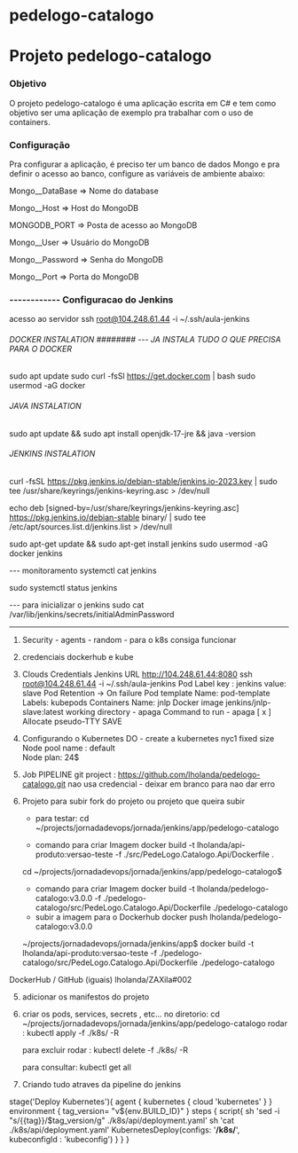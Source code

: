 # pedelogo-catalogo

# Projeto pedelogo-catalogo

### Objetivo
O projeto pedelogo-catalogo é uma aplicação escrita em C# e tem como objetivo ser uma aplicação de exemplo pra trabalhar com o uso de containers.

### Configuração
Pra configurar a aplicação, é preciso ter um banco de dados Mongo e pra definir o acesso ao banco, configure as variáveis de ambiente abaixo:

Mongo__DataBase => Nome do database

Mongo__Host => Host do MongoDB

MONGODB_PORT => Posta de acesso ao MongoDB

Mongo__User => Usuário do MongoDB

Mongo__Password => Senha do MongoDB

Mongo__Port => Porta do MongoDB

### ------------ Configuracao do Jenkins

acesso ao servidor
ssh root@104.248.61.44 -i ~/.ssh/aula-jenkins

###### DOCKER INSTALATION ######## --- JA INSTALA TUDO O QUE PRECISA PARA O DOCKER

sudo apt update
sudo curl -fsSl https://get.docker.com | bash 
sudo usermod -aG docker 

###### JAVA INSTALATION ########

sudo apt update && sudo apt install openjdk-17-jre && java -version

###### JENKINS INSTALATION ########

curl -fsSL https://pkg.jenkins.io/debian-stable/jenkins.io-2023.key | sudo tee /usr/share/keyrings/jenkins-keyring.asc > /dev/null

echo deb [signed-by=/usr/share/keyrings/jenkins-keyring.asc] https://pkg.jenkins.io/debian-stable binary/ | sudo tee /etc/apt/sources.list.d/jenkins.list > /dev/null

sudo apt-get update && sudo apt-get install jenkins
sudo usermod -aG docker jenkins

--- monitoramento 
systemctl cat jenkins

sudo systemctl status jenkins

--- para inicializar o jenkins 
sudo cat /var/lib/jenkins/secrets/initialAdminPassword

-----------------------------------------------------------

1) Security -
    agents - random - para o k8s consiga funcionar 
2) credenciais
    dockerhub e kube
3) Clouds
    Credentials
    Jenkins URL http://104.248.61.44:8080  ssh root@104.248.61.44 -i ~/.ssh/aula-jenkins
    Pod Label 
        key : jenkins
        value: slave
        Pod Retention -> On failure
        Pod template
            Name: pod-template
            Labels: kubepods
            Containers
                Name: jnlp
                Docker image
                    jenkins/jnlp-slave:latest
                    working directory - apaga
                    Command to run - apaga
                    [ x ] Allocate pseudo-TTY
        SAVE

4) Configurando o Kubernetes
 DO - create a kubernetes
 nyc1
 fixed size
 Node pool name : default  
 Node plan: 24$

5) Job
PIPELINE
git project : https://github.com/lholanda/pedelogo-catalogo.git
nao usa credencial - deixar em branco para nao dar erro

5) Projeto para subir
    fork do projeto ou projeto que queira subir

    * para testar:
    cd ~/projects/jornadadevops/jornada/jenkins/app/pedelogo-catalogo

    * comando para criar Imagem
    docker build -t lholanda/api-produto:versao-teste -f ./src/PedeLogo.Catalogo.Api/Dockerfile .
    
    cd ~/projects/jornadadevops/jornada/jenkins/app/pedelogo-catalogo$
    * comando para criar Imagem
    docker build -t lholanda/pedelogo-catalogo:v3.0.0 -f ./pedelogo-catalogo/src/PedeLogo.Catalogo.Api/Dockerfile ./pedelogo-catalogo
    * subir a imagem para o Dockerhub
    docker push lholanda/pedelogo-catalogo:v3.0.0

    ~/projects/jornadadevops/jornada/jenkins/app$ 
    docker build -t lholanda/api-produto:versao-teste -f ./pedelogo-catalogo/src/PedeLogo.Catalogo.Api/Dockerfile ./pedelogo-catalogo

DockerHub / GitHub (iguais)
lholanda/ZAXila#002

5) adicionar os manifestos do projeto

6) criar os pods, services, secrets , etc...
    no diretorio:
        cd ~/projects/jornadadevops/jornada/jenkins/app/pedelogo-catalogo
    rodar :
        kubectl apply -f ./k8s/ -R

    para excluir rodar :
        kubectl delete -f ./k8s/ -R

    para consultar:
        kubectl get all

7) Criando tudo atraves da pipeline do jenkins



stage('Deploy Kubernetes'){
            agent {
                kubernetes {
                    cloud 'kubernetes'
                }
            }
            environment {
                tag_version= "v${env.BUILD_ID}"
            }
            steps {
                script{
                    sh 'sed -i "s/{{tag}}/$tag_version/g" ./k8s/api/deployment.yaml'
                    sh 'cat ./k8s/api/deployment.yaml'
                    KubernetesDeploy(configs: '**/k8s/**', kubeconfigId : 'kubeconfig')
                }
            }
        }

